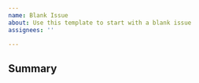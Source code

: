 ```yaml
---
name: Blank Issue
about: Use this template to start with a blank issue
assignees: ''

---
```


<!-- Please search existing issues to avoid creating duplicates -->

## Summary

<!-- Please write your issue here -->
